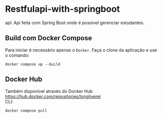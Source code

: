 # Restfulapi-with-springboot

api: Api feita com Spring Boot onde é possível gerenciar estudantes.

## Build com Docker Compose

Para iniciar é necessário apenas o `Docker`. Faça o clone da aplicação e use o comando:

```shell
docker compose up --build
```

## Docker Hub
Também disponível através do Docker Hub
https://hub.docker.com/repositories/longliverei <br>
CLI:
```shell
docker compose pull
```
